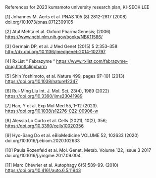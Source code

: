 References for 2023 kumamoto university research plan, KI-SEOK LEE

[1] Johannes M. Aerts et al. PNAS 105 (8) 2812-2817 (2008) doi.org/10.1073/pnas.0712309105

[2] Atul Mehta et al. Oxford PharmaGenesis; (2006) https://www.ncbi.nlm.nih.gov/books/NBK11586/

[3] Germain DP, et al. J Med Genet (2015) 5 2:353–358 http://dx.doi.org/10.1136/jmedgenet-2014-102797 

[4] RxList “ Fabrazyme “ https://www.rxlist.com/fabrazyme-drug.htm#clinpharm

[5] Shin Yoshimoto, et al. Nature 499, pages 97–101 (2013) https://doi.org/10.1038/nature12347

[6] Rui-Ming Liu Int. J. Mol. Sci. 23(4), 1989 (2022) https://doi.org/10.3390/ijms23041989

[7] Han, Y et al. Exp Mol Med 55, 1–12 (2023). https://doi.org/10.1038/s12276-022-00906-w

[8] Alessia Lo Curto et al. Cells (2021), 10(2), 356; https://doi.org/10.3390/cells10020356

[9] Hyo-Sang Do et al. eBioMedicine  VOLUME 52, 102633 (2020) doi.org/10.1016/j.ebiom.2020.102633

[10] Paula Rozenfeld et al. Mol. Genet. Metab. Volume 122, Issue 3 2017 doi.org/10.1016/j.ymgme.2017.09.004

[11] Marc Chévrier et al. Autophagy 6(5):589-99. (2010) https://doi.org/10.4161/auto.6.5.11943

